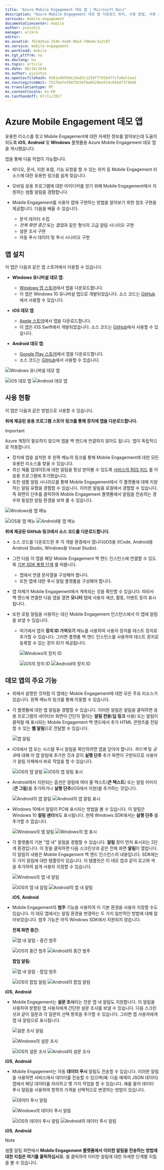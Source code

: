 ```yaml
---
title: "Azure Mobile Engagement 데모 앱 | Microsoft Docs"
description: "Azure Mobile Engagement 데모 앱 다운로드 위치, 사용 방법, 사용 시 이점에 대해 설명합니다"
services: mobile-engagement
documentationcenter: mobile
author: piyushjo
manager: erikre
editor: 
ms.assetid: f624d5aa-254b-4ad0-96a3-f00e6c3a2c97
ms.service: mobile-engagement
ms.workload: mobile
ms.tgt_pltfrm: na
ms.devlang: na
ms.topic: article
ms.date: 06/10/2016
ms.author: piyushjo
ms.openlocfilehash: 8381edb569e19a85c1259f7791b477cfa6e51ea3
ms.sourcegitcommit: f537befafb079256fba0529ee554c034d73f36b0
ms.translationtype: MT
ms.contentlocale: ko-KR
ms.lasthandoff: 07/11/2017
---
```

# <a name="azure-mobile-engagement-demo-app"></a>Azure Mobile Engagement 데모 앱
유용한 리소스를 찾고 Mobile Engagement에 대한 자세한 정보를 알아보는데 도움이 되도록 **iOS**, **Android** 및 **Windows** 플랫폼용 Azure Mobile Engagement 데모 앱을 게시했습니다.

앱을 통해 다음 작업이 가능합니다.

* 비디오, 문서, 지원 포럼, 기능 요청을 할 수 있는 위치 등 Mobile Engagement 리소스에 대한 유용한 링크를 쉽게 찾습니다.
* 모바일 응용 프로그램에 대한 아이디어를 얻기 위해 Mobile Engagement에서 지원하는 샘플 알림을 경험합니다.
* Mobile Engagement를 사용자 앱에 구현하는 방법을 알아보기 위한 참조 구현을 제공합니다. 다음을 배울 수 있습니다.
  
  * 분석 데이터 수집
  * *전체 화면 중간* 또는 *팝업*과 같은 형식의 고급 알림 시나리오 구현
  * 설문 조사 구현
  * 자동 푸시 데이터 및 푸시 시나리오 구현   

## <a name="app-installation"></a>앱 설치
이 앱은 다음과 같은 앱 스토어에서 이용할 수 있습니다.

* **Windows 유니버설 데모 앱**:
  
  * [Windows 앱 스토어](https://www.microsoft.com/en-us/store/apps/azure-mobile-engagement/9nblggh4qmh2)에서 앱을 다운로드합니다.
  * 이 앱은 Windows 10 유니버설 앱으로 개발되었습니다. 소스 코드는 [GitHub](https://github.com/Azure/azure-mobile-engagement-app-windows)에서 사용할 수 있습니다.
* **iOS 데모 앱**:
  
  * [Apple 스토어](https://itunes.apple.com/us/app/azure%20mobile%20engagement/id1105090090)에서 앱을 다운로드합니다.
  * 이 앱은 iOS Swift에서 개발되었습니다. 소스 코드는 [GitHub](https://github.com/Azure/azure-mobile-engagement-app-ios)에서 사용할 수 있습니다.
* **Android 데모 앱**:
  
  * [Google Play 스토어](https://play.google.com/store/apps/details?id=com.microsoft.azure.engagement)에서 앱을 다운로드합니다.
  * 소스 코드는 [GitHub](https://github.com/Azure/azure-mobile-engagement-app-android)에서 사용할 수 있습니다.

![Windows 유니버설 데모 앱][1]

![iOS 데모 앱][2]
![Android 데모 앱][3]

## <a name="usage"></a>사용 현황
이 앱은 다음과 같은 방법으로 사용할 수 있습니다.

**위에 제공된 응용 프로그램 스토어 링크를 통해 장치에 앱을 다운로드합니다.**

> [!IMPORTANT]
> Azure 계정이 필요하지 않으며 앱을 백 엔드에 연결하지 않아도 됩니다. 앱이 독립적으로 작동합니다.
> 
> 

* 장치에 앱을 설치한 후 왼쪽 메뉴의 링크를 통해 Mobile Engagement에 대한 모든 유용한 리소스를 찾을 수 있습니다.
* 최신 제품 업데이트에 대한 알림을 항상 받아볼 수 있도록 [서비스의 RSS 피드](https://aka.ms/azmerssfeed) 를 이 응용 프로그램에 추가했습니다.
* 또한 샘플 알림 시나리오를 통해 Mobile Engagement에서 각 플랫폼에 대해 지원하는 알림 유형을 경험할 수 있습니다. 이러한 알림을 로컬에서 경험할 수 있습니다. 즉 화면의 단추를 클릭하여 Mobile Engagement 플랫폼에서 알림을 전송하는 경우와 동일한 알림 환경을 보여 줄 수 있습니다.

![Windows용 앱 메뉴][4]

![iOS용 앱 메뉴][5]
![Android용 앱 메뉴][6]

**위에 제공된 GitHub 링크에서 소스 코드를 다운로드합니다.**

* 소스 코드를 다운로드한 후 각 개발 환경에서 엽니다(iOS용 XCode, Android용 Android Studio, Windows용 Visual Studio).
* 그런 다음 이 앱을 해당 Mobile Engagement 백 엔드 인스턴스에 연결할 수 있도록 [기본 SDK 통합 단계](mobile-engagement-windows-store-dotnet-get-started.md) 를 따릅니다.
  * 앱에서 연결 문자열을 구성해야 합니다.
  * 또한 앱에 대한 푸시 알림 플랫폼을 구성해야 합니다.
* 앱 자체가 Mobile Engagement에서 계측되는 것을 확인할 수 있습니다. 따라서 백 엔드에 연결한 다음 앱을 열면 **모니터** 탭에 사용자 세션, 활동, 이벤트 등이 표시됩니다.
* 또한 로컬 알림을 사용하는 대신 Mobile Engagement 인스턴스에서 이 앱에 알림을 보낼 수 있습니다.
  
  * 여기에서 앱의 **장치 ID 가져오기** 메뉴를 사용하여 사용자 장치를 테스트 장치로 추가할 수 있습니다. 그러면 플랫폼 백 엔드 인스턴스를 사용하여 테스트 장치로 등록할 수 있는 장치 ID가 제공됩니다.
    
    ![Windows의 장치 ID][7]
    
    ![iOS의 장치 ID][8]
    ![Android의 장치 ID][9]

## <a name="key-features-of-the-demo-app"></a>데모 앱의 주요 기능
* 위에서 설명한 것처럼 이 앱에는 Mobile Engagement에 대한 모든 주요 리소스가 있습니다. 왼쪽 메뉴의 링크를 통해 이동할 수 있습니다.
* 각 플랫폼에 대한 앱 알림을 경험할 수 있습니다. 이러한 알림은 알림을 클릭하면 응용 프로그램의 네이티브 화면이 간단히 열리는 **알림 전용**(**딥 링크** 사용) 또는 알림이 클릭될 때 표시되는 Mobile Engagement 백 엔드에서 추가 HTML 콘텐츠를 전달할 수 있는 **웹 알림**으로 전달할 수 있습니다.
  
    ![앱 알림][29]
* iOS에서 앱 또는 시스템 푸시 알림을 확인하려면 앱을 닫아야 합니다. *피드백* 및 *공유*에 대해 이 앱 알림에 추가한 것과 같이 **실행 단추** 추가 화면이 구현되므로 사용자가 알림 자체에서 바로 작업을 할 수 있습니다.
  
    ![iOS의 앱 알림][11] ![iOS의 앱 알림 표시][14]
* Android에서 지원되는 옵션은 알림에 여러 줄 텍스트(**큰 텍스트**) 또는 알림 이미지(**큰 그림**)를 추가하거나 **실행 단추**(iOS에서 지원)를 추가하는 것입니다.
  
    ![Android의 앱 알림][12] ![Android의 앱 알림 표시][15]
* Windows 10에서 알림이 PC에 표시되는 방법을 볼 수 있습니다. 이 알림은 Windows 10 **알림 센터**에도 표시됩니다. 현재 Windows SDK에서는 **실행 단추** 를 추가할 수 없습니다.
  
    ![Windows의 앱 알림][10] ![Windows의 앱 표시][13]
* 각 플랫폼의 기본 "앱 내" 알림을 경험할 수 있습니다. **알림** 창이 먼저 표시되는 2단계 환경입니다. 이 창을 클릭하면 다음 스크린샷과 같은 전체 화면 **알림**이 열립니다. 이 알림의 내용은 Mobile Engagement 백 엔드 인스턴스의 내용입니다. SDK에는 두 가지 알림에 대한 템플릿이 있습니다. 이 템플릿은 이 데모 앱과 같이 로고와 색을 추가하여 쉽게 사용자 지정할 수 있습니다.  
  
    ![Windows의 앱 내 알림][16]
  
    ![iOS의 앱 내 알림][17]  ![Android의 앱 내 알림][18]
  
    **iOS**, **Android**
* Mobile Engagement의 **범주** 기능을 사용하여 이 기본 환경을 사용자 지정할 수도 있습니다. 이 데모 앱에서는 알림 환경을 변경하는 두 가지 일반적인 방법에 대해 알아보았습니다. 범주 기능은 아직 Windows SDK에서 지원되지 않습니다.
  
    **전체 화면 중간:**
  
    ![앱 내 알림 - 중간 범주][30]
  
    ![iOS의 중간 범주][21]     ![Android의 중간 범주][22]
  
    **팝업 알림:**
  
    ![앱 내 알림 - 팝업 범주][31]
  
    ![iOS의 팝업 알림][19]    ![Android의 팝업 알림][20]

**iOS**, **Android**

* Mobile Engagement는 **설문 조사**라는 전문 앱 내 알림도 지원합니다. 이 알림을 사용하여 분할된 앱 사용자에게 간단한 설문 조사를 보낼 수 있습니다. 다음 스크린샷과 같이 질문과 각 질문의 선택 항목을 추가할 수 있습니다. 그러면 앱 사용자에게 앱 내 알림으로 표시됩니다.   
  
    ![설문 조사 알림][32]
  
    ![Windows의 설문 조사][26]
  
    ![iOS의 설문 조사][27]   ![Android의 설문 조사][28]

**iOS**, **Android**

* Mobile Engagement는 자동 **데이터 푸시** 알림도 전송할 수 있습니다. 이러한 알림을 사용하면 서비스에서 데이터를 전송할 수 있으며(예: 다음 예제의 JSON 데이터) 앱에서 해당 데이터를 처리하고 몇 가지 작업을 할 수 있습니다. 예를 들어 데이터 푸시 알림을 사용하여 항목의 가격을 선택적으로 변경하는 방법이 있습니다.
  
    ![데이터 푸시 알림][33]
  
    ![Windows의 데이터 푸시 알림][23]
  
    ![iOS의 데이터 푸시 알림][24]  ![Android의 데이터 푸시 알림][25]

**iOS**, **Android**

> [!NOTE]
> 샘플 알림 화면에서 **Mobile Engagement 플랫폼에서 이러한 알림을 전송하는 방법에 대한 지침은 여기를 클릭하십시오.** 를 클릭하여 이러한 알림에 대한 자세한 단계별 지침을 볼 수 있습니다.
> 
> 

[1]: ./media/mobile-engagement-demo-apps/home-windows.png
[2]: ./media/mobile-engagement-demo-apps/home-ios.png
[3]: ./media/mobile-engagement-demo-apps/home-android.png
[4]: ./media/mobile-engagement-demo-apps/menu-windows.png
[5]: ./media/mobile-engagement-demo-apps/menu-ios.png
[6]: ./media/mobile-engagement-demo-apps/menu-android.png
[7]: ./media/mobile-engagement-demo-apps/device-id-windows.png
[8]: ./media/mobile-engagement-demo-apps/device-id-ios.png
[9]: ./media/mobile-engagement-demo-apps/device-id-android.png
[10]: ./media/mobile-engagement-demo-apps/out-of-app-windows.png
[11]: ./media/mobile-engagement-demo-apps/out-of-app-ios.png
[12]: ./media/mobile-engagement-demo-apps/out-of-app-android.png
[13]: ./media/mobile-engagement-demo-apps/out-of-app-display-windows.png
[14]: ./media/mobile-engagement-demo-apps/out-of-app-display-ios.png
[15]: ./media/mobile-engagement-demo-apps/out-of-app-display-android.png
[16]: ./media/mobile-engagement-demo-apps/in-app-windows.png
[17]: ./media/mobile-engagement-demo-apps/in-app-ios.png
[18]: ./media/mobile-engagement-demo-apps/in-app-android.png
[19]: ./media/mobile-engagement-demo-apps/pop-up-ios.png
[20]: ./media/mobile-engagement-demo-apps/pop-up-android.png
[21]: ./media/mobile-engagement-demo-apps/interstitial-ios.png
[22]: ./media/mobile-engagement-demo-apps/interstitial-android.png
[23]: ./media/mobile-engagement-demo-apps/data-push-windows.png
[24]: ./media/mobile-engagement-demo-apps/data-push-ios.png
[25]: ./media/mobile-engagement-demo-apps/data-push-android.png
[26]: ./media/mobile-engagement-demo-apps/survey-windows.png
[27]: ./media/mobile-engagement-demo-apps/survey-ios.png
[28]: ./media/mobile-engagement-demo-apps/survey-android.png
[29]: ./media/mobile-engagement-demo-apps/out-of-app.png
[30]: ./media/mobile-engagement-demo-apps/in-app-interstitial.png
[31]: ./media/mobile-engagement-demo-apps/in-app-pop-up.png
[32]: ./media/mobile-engagement-demo-apps/notification-poll.png
[33]: ./media/mobile-engagement-demo-apps/notification-data-push.png
